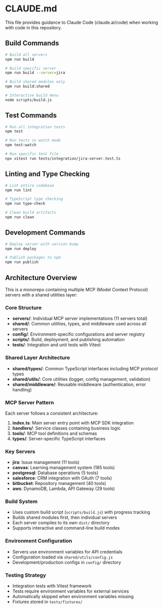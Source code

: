 # CLAUDE.md

This file provides guidance to Claude Code (claude.ai/code) when working with code in this repository.

## Build Commands

```bash
# Build all servers
npm run build

# Build specific server
npm run build --server=jira

# Build shared modules only
npm run build:shared

# Interactive build menu
node scripts/build.js
```

## Test Commands

```bash
# Run all integration tests
npm test

# Run tests in watch mode
npm test:watch

# Run specific test file
npx vitest run tests/integration/jira-server.test.ts
```

## Linting and Type Checking

```bash
# Lint entire codebase
npm run lint

# TypeScript type checking
npm run type-check

# Clean build artifacts
npm run clean
```

## Development Commands

```bash
# Deploy server with version bump
npm run deploy

# Publish packages to npm
npm run publish
```

## Architecture Overview

This is a monorepo containing multiple MCP (Model Context Protocol) servers with a shared utilities layer:

### Core Structure
- **servers/**: Individual MCP server implementations (11 servers total)
- **shared/**: Common utilities, types, and middleware used across all servers
- **config/**: Environment-specific configurations and server registry
- **scripts/**: Build, deployment, and publishing automation
- **tests/**: Integration and unit tests with Vitest

### Shared Layer Architecture
- **shared/types/**: Common TypeScript interfaces including MCP protocol types
- **shared/utils/**: Core utilities (logger, config management, validation)
- **shared/middleware/**: Reusable middleware (authentication, error handling)

### MCP Server Pattern
Each server follows a consistent architecture:
1. **index.ts**: Main server entry point with MCP SDK integration
2. **handlers/**: Service classes containing business logic
3. **tools/**: MCP tool definitions and schemas
4. **types/**: Server-specific TypeScript interfaces

### Key Servers
- **jira**: Issue management (11 tools)
- **canvas**: Learning management system (185 tools)
- **postgresql**: Database operations (5 tools)
- **salesforce**: CRM integration with OAuth (7 tools)
- **bitbucket**: Repository management (40 tools)
- **aws**: DynamoDB, Lambda, API Gateway (29 tools)

### Build System
- Uses custom build script (`scripts/build.js`) with progress tracking
- Builds shared modules first, then individual servers
- Each server compiles to its own `dist/` directory
- Supports interactive and command-line build modes

### Environment Configuration
- Servers use environment variables for API credentials
- Configuration loaded via `shared/utils/config.js`
- Development/production configs in `config/` directory

### Testing Strategy
- Integration tests with Vitest framework
- Tests require environment variables for external services
- Automatically skipped when environment variables missing
- Fixtures stored in `tests/fixtures/`